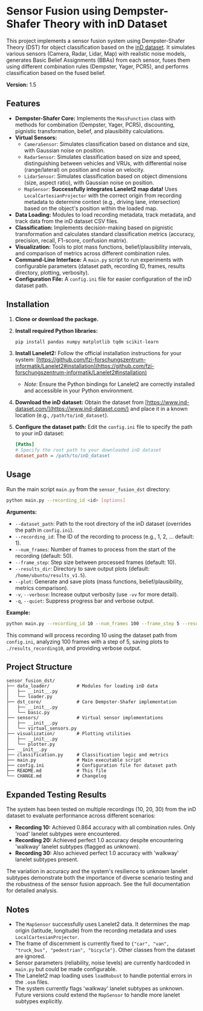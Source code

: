 # Sensor Fusion using Dempster-Shafer Theory with inD Dataset

This project implements a sensor fusion system using Dempster-Shafer Theory (DST) for object classification based on the [inD dataset](https://levelxdata.com/ind-dataset/). It simulates various sensors (Camera, Radar, Lidar, Map) with realistic noise models, generates Basic Belief Assignments (BBAs) from each sensor, fuses them using different combination rules (Dempster, Yager, PCR5), and performs classification based on the fused belief.

**Version:** 1.5

## Features

- **Dempster-Shafer Core:** Implements the `MassFunction` class with methods for combination (Dempster, Yager, PCR5), discounting, pignistic transformation, belief, and plausibility calculations.
- **Virtual Sensors:**
  - `CameraSensor`: Simulates classification based on distance and size, with Gaussian noise on position.
  - `RadarSensor`: Simulates classification based on size and speed, distinguishing between vehicles and VRUs, with differential noise (range/lateral) on position and noise on velocity.
  - `LidarSensor`: Simulates classification based on object dimensions (size, aspect ratio), with Gaussian noise on position.
  - `MapSensor`: **Successfully integrates Lanelet2 map data!** Uses `LocalCartesianProjector` with the correct origin from recording metadata to determine context (e.g., driving lane, intersection) based on the object's position within the loaded map.
- **Data Loading:** Modules to load recording metadata, track metadata, and track data from the inD dataset CSV files.
- **Classification:** Implements decision-making based on pignistic transformation and calculates standard classification metrics (accuracy, precision, recall, F1-score, confusion matrix).
- **Visualization:** Tools to plot mass functions, belief/plausibility intervals, and comparison of metrics across different combination rules.
- **Command-Line Interface:** A `main.py` script to run experiments with configurable parameters (dataset path, recording ID, frames, results directory, plotting, verbosity).
- **Configuration File:** A `config.ini` file for easier configuration of the inD dataset path.

## Installation

1. **Clone or download the package.**
2. **Install required Python libraries:**

   ```bash
   pip install pandas numpy matplotlib tqdm scikit-learn
   ```

3. **Install Lanelet2:** Follow the official installation instructions for your system: [https://github.com/fzi-forschungszentrum-informatik/Lanelet2#installation](https://github.com/fzi-forschungszentrum-informatik/Lanelet2#installation)
   - _Note:_ Ensure the Python bindings for Lanelet2 are correctly installed and accessible in your Python environment.
4. **Download the inD dataset:** Obtain the dataset from [https://www.ind-dataset.com/](https://www.ind-dataset.com/) and place it in a known location (e.g., `/path/to/inD_dataset`).
5. **Configure the dataset path:** Edit the `config.ini` file to specify the path to your inD dataset:

   ```ini
   [Paths]
   # Specify the root path to your downloaded inD dataset
   dataset_path = /path/to/inD_dataset
   ```

## Usage

Run the main script `main.py` from the `sensor_fusion_dst` directory:

```bash
python main.py --recording_id <id> [options]
```

**Arguments:**

- `--dataset_path`: Path to the root directory of the inD dataset (overrides the path in `config.ini`).
- `--recording_id`: The ID of the recording to process (e.g., 1, 2, ... default: 1).
- `--num_frames`: Number of frames to process from the start of the recording (default: 50).
- `--frame_step`: Step size between processed frames (default: 10).
- `--results_dir`: Directory to save output plots (default: `/home/ubuntu/results_v1.5`).
- `--plot`: Generate and save plots (mass functions, belief/plausibility, metrics comparison).
- `-v`, `--verbose`: Increase output verbosity (use `-vv` for more detail).
- `-q`, `--quiet`: Suppress progress bar and verbose output.

**Example:**

```bash
python main.py --recording_id 10 --num_frames 100 --frame_step 5 --results_dir ./results_recording10 --plot -v
```

This command will process recording 10 using the dataset path from `config.ini`, analyzing 100 frames with a step of 5, saving plots to `./results_recording10`, and providing verbose output.

## Project Structure

```
sensor_fusion_dst/
├── data_loader/          # Modules for loading inD data
│   ├── __init__.py
│   └── loader.py
├── dst_core/             # Core Dempster-Shafer implementation
│   ├── __init__.py
│   └── basic.py
├── sensors/              # Virtual sensor implementations
│   ├── __init__.py
│   └── virtual_sensors.py
├── visualization/        # Plotting utilities
│   ├── __init__.py
│   └── plotter.py
├── __init__.py
├── classification.py     # Classification logic and metrics
├── main.py               # Main executable script
├── config.ini            # Configuration file for dataset path
├── README.md             # This file
└── CHANGE.md             # Changelog
```

## Expanded Testing Results

The system has been tested on multiple recordings (10, 20, 30) from the inD dataset to evaluate performance across different scenarios:

- **Recording 10:** Achieved 0.864 accuracy with all combination rules. Only 'road' lanelet subtypes were encountered.
- **Recording 20:** Achieved perfect 1.0 accuracy despite encountering 'walkway' lanelet subtypes (flagged as unknown).
- **Recording 30:** Also achieved perfect 1.0 accuracy with 'walkway' lanelet subtypes present.

The variation in accuracy and the system's resilience to unknown lanelet subtypes demonstrate both the importance of diverse scenario testing and the robustness of the sensor fusion approach. See the full documentation for detailed analysis.

## Notes

- The `MapSensor` successfully uses Lanelet2 data. It determines the map origin (latitude, longitude) from the recording metadata and uses `LocalCartesianProjector`.
- The frame of discernment is currently fixed to `{"car", "van", "truck_bus", "pedestrian", "bicycle"}`. Other classes from the dataset are ignored.
- Sensor parameters (reliability, noise levels) are currently hardcoded in `main.py` but could be made configurable.
- The Lanelet2 map loading uses `loadRobust` to handle potential errors in the `.osm` files.
- The system currently flags 'walkway' lanelet subtypes as unknown. Future versions could extend the `MapSensor` to handle more lanelet subtypes explicitly.

